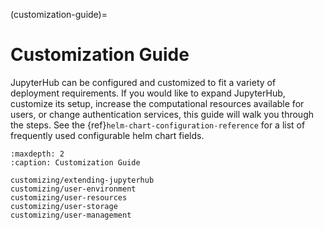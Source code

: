 (customization-guide)=

# Customization Guide

JupyterHub can be configured and customized to fit a variety of deployment
requirements. If you would like to expand JupyterHub, customize its setup,
increase the computational resources available for users, or change
authentication services, this guide will walk you through the steps.
See the {ref}`helm-chart-configuration-reference` for a list of frequently
used configurable helm chart fields.

```{toctree}
:maxdepth: 2
:caption: Customization Guide

customizing/extending-jupyterhub
customizing/user-environment
customizing/user-resources
customizing/user-storage
customizing/user-management
```
